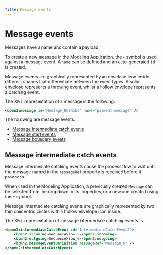 ```yaml
---
Title: Message events
---
```


# Message events
Messages have a name and contain a payload. 

To create a new message in the Modeling Application, the `+` symbol is used against a message event. A `name` can be defined and an auto-generated `id` is created.

Message events are graphically represented by an envelope icon inside different shapes that differentiate between the event types. A solid envelope represents a throwing event, whilst a hollow envelope represents a catching event.

The XML representation of a message is the following:

```xml
<bpmn2:message id="Message_0k9hibo" name="payment-message" />
```

The following are message events:

* [Message intermediate catch events](#message-intermediate-catch-events)
* [Message start events](../processes-bpmn/bpmn-start.md#message-start-events)
* [Message boundary events](../processes-bpmn/bpmn-boundary.md#message-boundary-events)

## Message intermediate catch events
Message intermediate catching events cause the process flow to wait until the message named in the `messageRef` property is received before it proceeds. 

When used in the Modeling Application, a previously created `Message` can be selected from the dropdown in its properties, or a new one created using the `+` symbol.

Message intermediate catching events are graphically represented by two thin concentric circles with a hollow envelope icon inside. 

The XML representation of message intermediate catching events is:

```xml
<bpmn2:intermediateCatchEvent id="IntermediateCatchEvent2">
	<bpmn2:incoming>SequenceFlow_5</bpmn2:incoming>
	<bpmn2:outgoing>SequenceFlow_6</bpmn2:outgoing>
    <bpmn2:messageEventDefinition messageRef="Message_6" />
</bpmn2:intermediateCatchEvent>
```